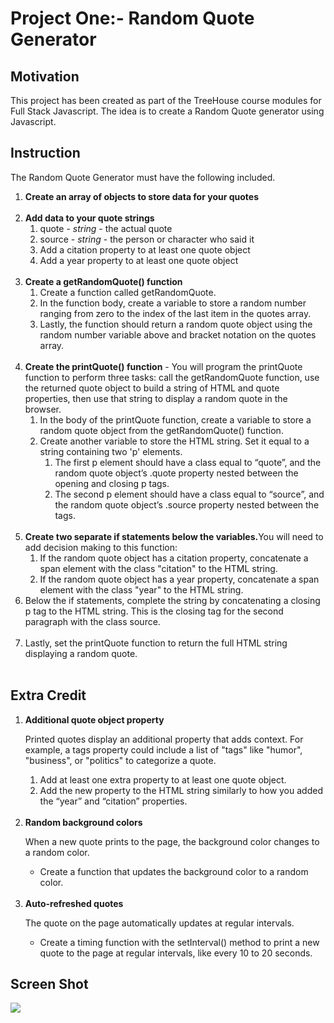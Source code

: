# Project One:- Random Quote Generator
 <h2>Motivation</h2>
 <p>This project has been created as part of the TreeHouse course modules for Full Stack Javascript. The idea is to create a Random Quote generator using Javascript.</p>
 <h2>Instruction</h2>
 <p>The Random Quote Generator must have the following included.</p>
 <ol>
 <li><strong>Create an array of objects to store data for your quotes</strong></li></br>
 <li><strong>Add data to your quote strings</strong>
    <ol>
        <li>quote - <i>string</i> - the actual quote</li>
        <li>source - <i>string</i> - the person or character who said it</li> 
        <li>Add a citation property to at least one quote object</li>
        <li>Add a year property to at least one quote object</li>
    </ol>
 </li></br>
 <li><strong>Create a getRandomQuote() function</strong>
    <ol>
        <li>Create a function called getRandomQuote.</li>
        <li>In the function body, create a variable to store a random number ranging from zero to the index of the last item in the quotes array.</li>
        <li>Lastly, the function should return a random quote object using the random number variable above and bracket notation on the quotes array.</li>
    </ol>
 </li></br>
 <li><strong>Create the printQuote() function</strong> - You will program the printQuote function to perform three tasks: call the getRandomQuote function, use the returned quote object to build a string of HTML and quote properties, then use that string to display a random quote in the browser.
    <ol>
        <li>In the body of the printQuote function, create a variable to store a random quote object from the getRandomQuote() function.</li>
        <li>Create another variable to store the HTML string. Set it equal to a string containing two 'p' elements.</br>
        <ol>
            <li>The first p element should have a class equal to “quote”, and the random quote object’s .quote property nested between the opening and closing p tags.</li>
            <li>The second p element should have a class equal to “source”, and the random quote object’s .source property nested between the tags.</li>
        </ol>
        </li>
    </ol>
 </li></br>
 <li><strong>Create two separate if statements below the variables.</strong>You will need to add decision making to this function:
    <ol>
        <li>If the random quote object has a citation property, concatenate a span element with the class "citation" to the HTML string.</li>
        <li>If the random quote object has a year property, concatenate a span element with the class "year" to the HTML string.</li>
    </ol>
 </li>
 <li>Below the if statements, complete the string by concatenating a closing p tag to the HTML string. This is the closing tag for the second paragraph with the class source.</li></br>
 <li>Lastly, set the printQuote function to return the full HTML string displaying a random quote.</li></br>
 </ol>
<h2>Extra Credit</h2>
<ol>
    <li><strong>Additional quote object property</strong>
    <p>Printed quotes display an additional property that adds context. For example, a tags property could include a list of "tags" like "humor", "business", or "politics" to categorize a quote.</p>
        <ol>
            <li>Add at least one extra property to at least one quote object.</li>
            <li>Add the new property to the HTML string similarly to how you added the “year” and “citation” properties.</li>
        </ol>
    </li></br>
    <li><strong>Random background colors</strong>
    <p>When a new quote prints to the page, the background color changes to a random color.</p>
        <ul>
            <li>Create a function that updates the background color to a random color.</li>
        </ul>
    </li></br>
    <li><strong>Auto-refreshed quotes</strong>
    <p>The quote on the page automatically updates at regular intervals.</p>
    <ul>
        <li>Create a timing function with the setInterval() method to print a new quote to the page at regular intervals, like every 10 to 20 seconds.</li>
    </ul>
    </li>
</ol>
<h2>Screen Shot</h2>
<img src= "img/FSJ1_screenshot.png">